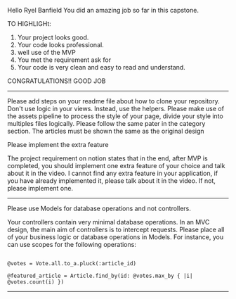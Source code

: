 Hello Ryel Banfield You did an amazing job so far in this capstone. 

TO HIGHLIGHt: 

1. Your project looks good.
2. Your code looks professional. 
3. well use of the MVP 
4. You met the requirement ask for
5. Your code is very clean and easy to read and understand.

CONGRATULATIONS!! GOOD JOB

-------------------------------------------------------------------

Please add steps on your readme file about how to clone your repository. 
Don't use logic in your views. Instead, use the helpers.
Please make use of the assets pipeline to process the style of your page, divide your style into multiples files logically. 
Please follow the same pater in the category section. The articles must be shown the same as the original design


Please implement the extra feature

The project requirement on notion states that in the end, after MVP is completed, you should implement one extra feature of your choice and talk about it in the video. I cannot find any extra feature in your application, if you have already implemented it, please talk about it in the video. If not, please implement one.

------------------------------------------------------------------

Please use Models for database operations and not controllers.

Your controllers contain very minimal database operations. In an MVC design, the main aim of controllers is to intercept requests. Please place all of your business logic or database operations in Models. For instance, you can use scopes for the following operations:

```

@votes = Vote.all.to_a.pluck(:article_id)

@featured_article = Article.find_by(id: @votes.max_by { |i| @votes.count(i) })
```


-----------------------------------------------------------------------